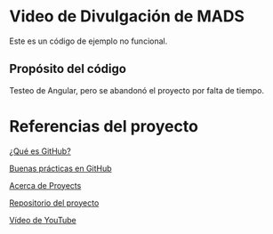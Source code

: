 # Video de Divulgación de MADS
Este es un código de ejemplo no funcional.
## Propósito del código
Testeo de Angular, pero se abandonó el proyecto por falta de tiempo.

# Referencias del proyecto
[¿Qué es GitHub?](https://docs.github.com/es/get-started/start-your-journey/about-github-and-git)

[Buenas prácticas en GitHub](https://medium.com/streamelopers/6-buenas-pr%C3%A1cticas-para-el-manejo-de-tus-repositorios-en-github-ca31de446929)

[Acerca de Proyects](https://docs.github.com/es/issues/planning-and-tracking-with-projects/learning-about-projects/about-projects)

[Repositorio del proyecto](https://github.com/cuursed/mads-video-divulgacion)

[Vídeo de YouTube](https://youtu.be/s0O7FdMvu5s?si=R3hhHDU6smb_WWfC)